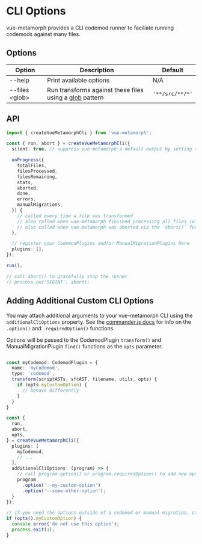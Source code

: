 # CLI Options

vue-metamorph provides a CLI codemod runner to faciliate running codemods against many files.

## Options

| Option | Description | Default |
| - | - | - |
| --help | Print available options | N/A |
| --files &lt;glob&gt; | Run transforms against these files using a [glob](https://www.npmjs.com/package/glob) pattern | `'**/src/**/*'` |

## API

```ts twoslash
import { createVueMetamorphCli } from 'vue-metamorph';

const { run, abort } = createVueMetamorphCli({
  silent: true, // suppress vue-metamorph's default output by setting silent:true

  onProgress({
    totalFiles,
    filesProcessed,
    filesRemaining,
    stats,
    aborted,
    done,
    errors,
    manualMigrations,
  }) {
    // called every time a file was transformed
    // also called when vue-metamorph finished processing all files (with done:true)
    // also called when vue-metamorph was aborted via the `abort()` function (with aborted:true)
  },

  // register your CodemodPlugins and/or ManualMigrationPlugins here
  plugins: [],
});

run();

// call abort() to gracefully stop the runner
// process.on('SIGINT', abort);

```

## Adding Additional Custom CLI Options

You may attach additional arguments to your vue-metamorph CLI using the `additionalCliOptions` property. See the [commander.js docs](https://github.com/tj/commander.js?tab=readme-ov-file#options) for info on the `.option()` and `.requiredOption()` functions.

Options will be passed to the CodemodPlugin `transform()` and ManualMigrationPlugin `find()` functions as the `opts` parameter.

```ts

const myCodemod: CodemodPlugin = {
  name: 'myCodemod',
  type: 'codemod',
  transform(scriptASTs, sfcAST, filename, utils, opts) {
    if (opts.myCustomOption) {
      // behave differently
    }
  }
}

const {
  run,
  abort,
  opts,
} = createVueMetamorphCli({
  plugins: [
    myCodemod,
    // ...
  ],
  additionalCliOptions: (program) => {
    // call program.option() or program.requiredOption() to add new options
    program
      .option('--my-custom-option')
      .option('--some-other-option');
  }
});

// if you need the options outside of a codemod or manual migration, call opts()
if (opts().myCustomOption) {
  console.error('do not use this option');
  process.exit(1);
}

```
